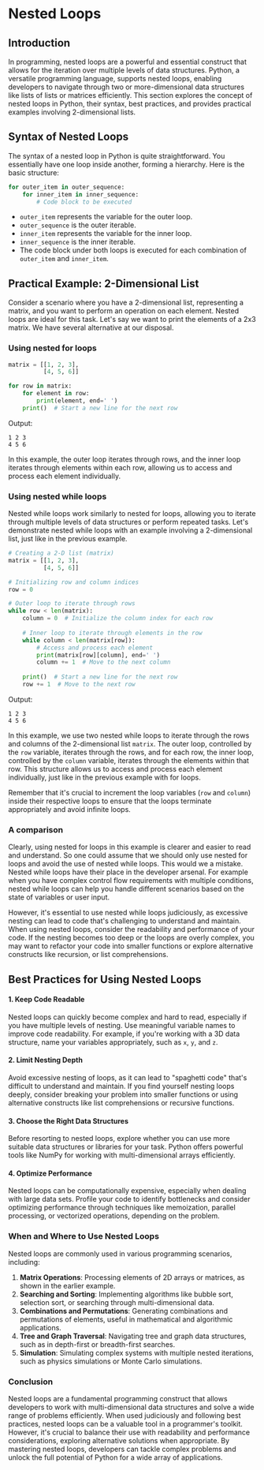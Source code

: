 # Nested Loops

## Introduction

In programming, nested loops are a powerful and essential construct that allows for the iteration over multiple levels of data structures. Python, a versatile programming language, supports nested loops, enabling developers to navigate through two or more-dimensional data structures like lists of lists or matrices efficiently. This section explores the concept of nested loops in Python, their syntax, best practices, and provides practical examples involving 2-dimensional lists.

## Syntax of Nested Loops

The syntax of a nested loop in Python is quite straightforward. You essentially have one loop inside another, forming a hierarchy. Here is the basic structure:

```python
for outer_item in outer_sequence:
    for inner_item in inner_sequence:
        # Code block to be executed
```

* `outer_item` represents the variable for the outer loop.
* `outer_sequence` is the outer iterable.
* `inner_item` represents the variable for the inner loop.
* `inner_sequence` is the inner iterable.
* The code block under both loops is executed for each combination of `outer_item` and `inner_item`.

## Practical Example: 2-Dimensional List

Consider a scenario where you have a 2-dimensional list, representing a matrix, and you want to perform an operation on each element. Nested loops are ideal for this task. Let's say we want to print the elements of a 2x3 matrix. We have several alternative at our disposal.

### Using nested for loops

```python
matrix = [[1, 2, 3],
          [4, 5, 6]]

for row in matrix:
    for element in row:
        print(element, end=' ')
    print()  # Start a new line for the next row
```

Output:

```
1 2 3 
4 5 6 
```

In this example, the outer loop iterates through rows, and the inner loop iterates through elements within each row, allowing us to access and process each element individually.

### Using nested while loops

Nested while loops work similarly to nested for loops, allowing you to iterate through multiple levels of data structures or perform repeated tasks. Let's demonstrate nested while loops with an example involving a 2-dimensional list, just like in the previous example.

```python
# Creating a 2-D list (matrix)
matrix = [[1, 2, 3],
          [4, 5, 6]]

# Initializing row and column indices
row = 0

# Outer loop to iterate through rows
while row < len(matrix):
    column = 0  # Initialize the column index for each row
    
    # Inner loop to iterate through elements in the row
    while column < len(matrix[row]):
        # Access and process each element
        print(matrix[row][column], end=' ')
        column += 1  # Move to the next column
        
    print()  # Start a new line for the next row
    row += 1  # Move to the next row
```

Output:

```
1 2 3 
4 5 6 
```

In this example, we use two nested while loops to iterate through the rows and columns of the 2-dimensional list `matrix`. The outer loop, controlled by the `row` variable, iterates through the rows, and for each row, the inner loop, controlled by the `column` variable, iterates through the elements within that row. This structure allows us to access and process each element individually, just like in the previous example with for loops.

Remember that it's crucial to increment the loop variables (`row` and `column`) inside their respective loops to ensure that the loops terminate appropriately and avoid infinite loops.

### A comparison

Clearly, using nested for loops in this example is clearer and easier to read and understand. So one could assume that we should only use nested for loops and avoid the use of nested while loops. This would we a mistake. Nested while loops have their place in the developer arsenal. For example when you have complex control flow requirements with multiple conditions, nested while loops can help you handle different scenarios based on the state of variables or user input.

However, it's essential to use nested while loops judiciously, as excessive nesting can lead to code that's challenging to understand and maintain. When using nested loops, consider the readability and performance of your code. If the nesting becomes too deep or the loops are overly complex, you may want to refactor your code into smaller functions or explore alternative constructs like recursion, or list comprehensions.

## Best Practices for Using Nested Loops

#### 1. Keep Code Readable

Nested loops can quickly become complex and hard to read, especially if you have multiple levels of nesting. Use meaningful variable names to improve code readability. For example, if you're working with a 3D data structure, name your variables appropriately, such as `x`, `y`, and `z`.

#### 2. Limit Nesting Depth

Avoid excessive nesting of loops, as it can lead to "spaghetti code" that's difficult to understand and maintain. If you find yourself nesting loops deeply, consider breaking your problem into smaller functions or using alternative constructs like list comprehensions or recursive functions.

#### 3. Choose the Right Data Structures

Before resorting to nested loops, explore whether you can use more suitable data structures or libraries for your task. Python offers powerful tools like NumPy for working with multi-dimensional arrays efficiently.

#### 4. Optimize Performance

Nested loops can be computationally expensive, especially when dealing with large data sets. Profile your code to identify bottlenecks and consider optimizing performance through techniques like memoization, parallel processing, or vectorized operations, depending on the problem.

### When and Where to Use Nested Loops

Nested loops are commonly used in various programming scenarios, including:

1. **Matrix Operations**: Processing elements of 2D arrays or matrices, as shown in the earlier example.
2. **Searching and Sorting**: Implementing algorithms like bubble sort, selection sort, or searching through multi-dimensional data.
3. **Combinations and Permutations**: Generating combinations and permutations of elements, useful in mathematical and algorithmic applications.
4. **Tree and Graph Traversal**: Navigating tree and graph data structures, such as in depth-first or breadth-first searches.
5. **Simulation**: Simulating complex systems with multiple nested iterations, such as physics simulations or Monte Carlo simulations.

### Conclusion

Nested loops are a fundamental programming construct that allows developers to work with multi-dimensional data structures and solve a wide range of problems efficiently. When used judiciously and following best practices, nested loops can be a valuable tool in a programmer's toolkit. However, it's crucial to balance their use with readability and performance considerations, exploring alternative solutions when appropriate. By mastering nested loops, developers can tackle complex problems and unlock the full potential of Python for a wide array of applications.
